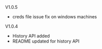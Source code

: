 V1.0.5
- creds file issue fix on windows machines

V1.0.4
- History API added
- README updated for history API
